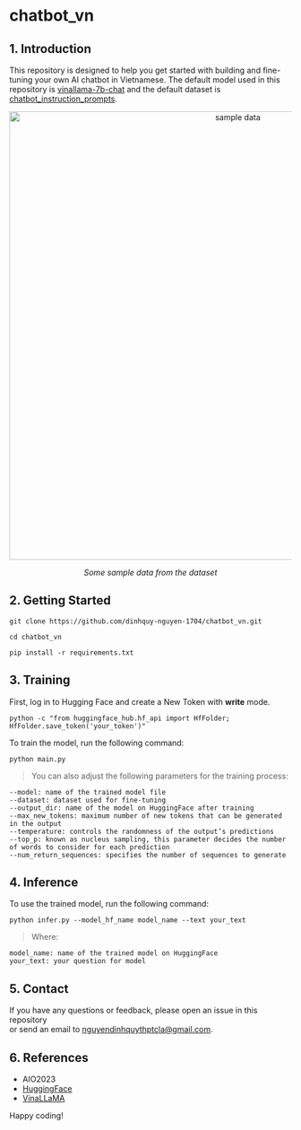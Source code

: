 # chatbot_vn
## 1. Introduction
This repository is designed to help you get started with building and fine-tuning your own AI chatbot in Vietnamese. The default model used in this repository is [vinallama-7b-chat](https://huggingface.co/vilm/vinallama-7b-chat) and the default dataset is [chatbot_instruction_prompts](https://huggingface.co/datasets/alespalla/chatbot_instruction_prompts).
<p align="center">
  <img width="800" alt="sample data" src="https://github.com/dinhquy-nguyen-1704/chatbot_vn/assets/127675330/10baed6e-2d9e-440f-8f94-646ac31773cc">
</p>
<p align="center">
  <em>Some sample data from the dataset</em>
</p>

## 2. Getting Started
```
git clone https://github.com/dinhquy-nguyen-1704/chatbot_vn.git
```
```
cd chatbot_vn
```
```
pip install -r requirements.txt
```

## 3. Training
First, log in to Hugging Face and create a New Token with **write** mode.
```
python -c "from huggingface_hub.hf_api import HfFolder; HfFolder.save_token('your_token')"
```
To train the model, run the following command:
```
python main.py
```
> You can also adjust the following parameters for the training process: 
```
--model: name of the trained model file
--dataset: dataset used for fine-tuning
--output_dir: name of the model on HuggingFace after training
--max_new_tokens: maximum number of new tokens that can be generated in the output
--temperature: controls the randomness of the output’s predictions
--top_p: known as nucleus sampling, this parameter decides the number of words to consider for each prediction
--num_return_sequences: specifies the number of sequences to generate
```

## 4. Inference
To use the trained model, run the following command:
```
python infer.py --model_hf_name model_name --text your_text
```
> Where:
```
model_name: name of the trained model on HuggingFace
your_text: your question for model
```

## 5. Contact
If you have any questions or feedback, please open an issue in this repository <br/>
or send an email to nguyendinhquythptcla@gmail.com.

## 6. References
- AIO2023
- [HuggingFace](https://huggingface.co/)
- [VinaLLaMA](https://www.vilm.org/research/introducing-vinallama)

Happy coding!
